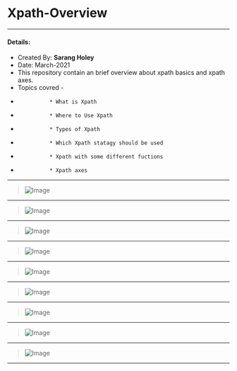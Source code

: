 # Xpath-Overview

---
#### Details: 
* Created By: <b>Sarang Holey</b>
* Date: March-2021
* This repository contain an brief overview about xpath basics and xpath axes.
* Topics covred - 
*               * What is Xpath
*               * Where to Use Xpath
*               * Types of Xpath
*               * Which Xpath statagy should be used
*               * Xpath with some different fuctions
*               * Xpath axes
              
---

> ![Image](Xpath_(1).jpg)
---

> ![Image](Xpath_(2).jpg)
---

> ![Image](Xpath_(3).jpg)
---

> ![Image](Xpath_(4).jpg)
---

> ![Image](Xpath_(5).jpg)
---

> ![Image](Xpath_(6).jpg)
---

> ![Image](Xpath_(7).jpg)
---

> ![Image](Xpath_(8).jpg)
---

> ![Image](Xpath_(9).jpg)
---


